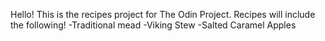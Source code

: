 Hello! This is the recipes project for The Odin Project. 
Recipes will include the following!
-Traditional mead
-Viking Stew
-Salted Caramel Apples